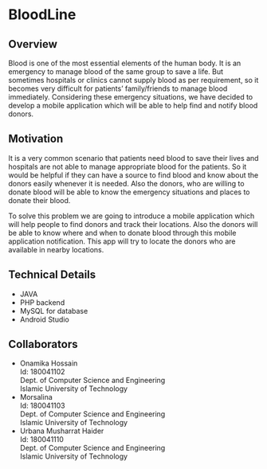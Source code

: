 # BloodLine

## Overview
Blood is one of the most essential elements of the human body. It is an emergency to manage blood of the same group to save a life. But sometimes hospitals or clinics cannot supply blood as per requirement, so it becomes very difficult for patients’ family/friends to manage blood immediately. Considering these emergency situations, we have decided to develop a mobile application which will be able to help find and notify blood donors.
## Motivation
It is a very common scenario that patients need blood to save their lives and hospitals are not able to manage appropriate blood for the patients. So it would be helpful if they can have a source to find blood and know about the donors easily whenever it is needed. Also the donors, who are willing to donate blood will be able to know the emergency situations and places to donate their blood.

To solve this problem we are going to introduce a mobile application which will help people to find donors and track their locations. Also the donors will be able to know where and when to donate blood through this mobile application notification. This app will try to locate the donors who are available in nearby locations.


## Technical Details
<ul>
  <li> JAVA </li>
  <li> PHP backend </li>
  <li> MySQL for database </li>
  <li> Android Studio </li>
</ul>


## Collaborators
<ul>
  <li> Onamika Hossain  <br>
       Id: 180041102 <br>
       Dept. of Computer Science and Engineering <br>
       Islamic University of Technology
  </li>
  
  <li> Morsalina <br>
       Id: 180041103 <br>
       Dept. of Computer Science and Engineering <br>
       Islamic University of Technology
  </li>
  
  
  <li> Urbana Musharrat Haider <br>
       Id: 180041110 <br>
       Dept. of Computer Science and Engineering <br>
       Islamic University of Technology
  </li>
</ul>
